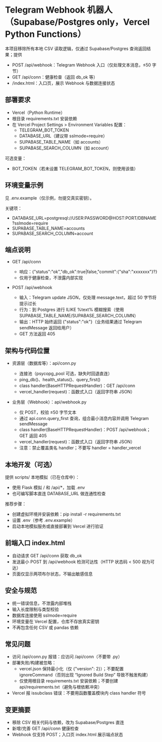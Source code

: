 # Telegram Webhook 机器人（Supabase/Postgres only，Vercel Python Functions）

本项目移除所有本地 CSV 读取逻辑，仅通过 Supabase/Postgres 查询返回结果；提供
- POST /api/webhook：Telegram Webhook 入口（仅处理文本消息，≤50 字节）
- GET /api/conn：健康检查（返回 db_ok 等）
- /index.html：入口页，展示 Webhook 与数据连接状态

## 部署要求

- Vercel（Python Runtime）
- 根目录 requirements.txt 安装依赖
- 在 Vercel Project Settings > Environment Variables 配置：
  - TELEGRAM_BOT_TOKEN
  - DATABASE_URL（建议带 sslmode=require）
  - SUPABASE_TABLE_NAME（如 accounts）
  - SUPABASE_SEARCH_COLUMN（如 account）

可选变量：
- BOT_TOKEN（若未设置 TELEGRAM_BOT_TOKEN，则使用该值）

## 环境变量示例

见 .env.example（仅示例，勿提交真实密钥）。

关键项：
- DATABASE_URL=postgresql://USER:PASSWORD@HOST:PORT/DBNAME?sslmode=require
- SUPABASE_TABLE_NAME=accounts
- SUPABASE_SEARCH_COLUMN=account

## 端点说明

- GET /api/conn
  - 响应：{"status":"ok","db_ok":true|false,"commit":{"sha":"xxxxxxx"}?}
  - 仅用于健康检查，不泄露内部实现

- POST /api/webhook
  - 输入：Telegram update JSON，仅处理 message.text，超过 50 字节将提示过长
  - 行为：到 Postgres 进行 ILIKE %text% 模糊搜索（使用 SUPABASE_TABLE_NAME/SUPABASE_SEARCH_COLUMN）
  - 输出：HTTP 始终返回 {"status":"ok"}（业务结果通过 Telegram sendMessage 返回给用户）
  - GET 方法返回 405

## 架构与代码位置

- 资源层（数据库等）：api/conn.py
  - 连接池（psycopg_pool 可选，缺失时回退直连）
  - ping_db()、health_status()、query_first()
  - class handler(BaseHTTPRequestHandler)：GET /api/conn
  - vercel_handler(request)：函数式入口（返回字符串 JSON）

- 业务层（Webhook）：api/webhook.py
  - 仅 POST，校验 ≤50 字节文本
  - 通过 api.conn.query_first 查询，组合最小消息内容并调用 Telegram sendMessage
  - class handler(BaseHTTPRequestHandler)：POST /api/webhook；GET 返回 405
  - vercel_handler(request)：函数式入口（返回字符串 JSON）
  - 注意：禁止覆盖类名 handler；不要写 handler = handler_vercel

## 本地开发（可选）

提供 scripts/ 本地模拟（已在仓库中）：
- 使用 Flask 模拟 / 和 /api/*，加载 .env
- 也可编写脚本直连 DATABASE_URL 做连通性检查

推荐步骤：
- 创建虚拟环境并安装依赖：pip install -r requirements.txt
- 设置 .env（参考 .env.example）
- 启动本地模拟服务或直接部署到 Vercel 进行验证

## 前端入口 index.html

- 自动请求 GET /api/conn 获取 db_ok
- 发送最小 POST 到 /api/webhook 检测可达性（HTTP 状态码 < 500 视为可达）
- 页面仅显示两项布尔状态，不输出敏感信息

## 安全与规范

- 统一错误信息，不泄露内部堆栈
- 输入长度限制与类型校验
- 数据库连接使用 sslmode=require
- 环境变量在 Vercel 配置，仓库不存放真实密钥
- 不再包含任何 CSV 或 pandas 依赖

## 常见问题

- 访问 /api/conn.py 报错：应访问 /api/conn（不要带 .py）
- 部署失败/构建被忽略：
  - vercel.json 保持最小化（仅 {"version": 2}）；不要配置 ignoreCommand（否则出现 “Ignored Build Step” 导致不触发构建）
  - 仅使用根目录 requirements.txt 安装依赖；不要创建 api/requirements.txt（避免与根依赖冲突）
- Vercel 报 issubclass 错误：不要用函数覆盖模块内 class handler 符号

## 变更摘要

- 移除 CSV 相关代码与依赖，改为 Supabase/Postgres 直连
- 新增/完善 GET /api/conn 健康检查
- Webhook 仅支持 POST；入口页 index.html 展示端点状态